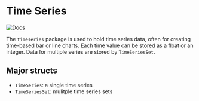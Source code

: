 # Time Series

[![Docs][docs-godoc-svg]][docs-godoc-url]

The `timeseries` package is used to hold time series data, often for creating time-based bar or line charts. Each time value can be stored as a float or an integer. Data for multiple series are stored by `TimeSeriesSet`.

## Major structs

* `TimeSeries`: a single time series
* `TimeSeriesSet`: mulitple time series sets

 [docs-godoc-svg]: https://pkg.go.dev/badge/github.com/grokify/gocharts
 [docs-godoc-url]: https://pkg.go.dev/github.com/grokify/gocharts/v2/data/timeseries